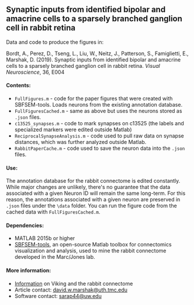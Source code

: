 ## Synaptic inputs from identified bipolar and amacrine cells to a sparsely branched ganglion cell in rabbit retina

Data and code to produce the figures in:

Bordt, A., Perez, D., Tseng, L., Liu, W., Neitz, J., Patterson, S., Famiglietti, E., Marshak, D. (2019). Synaptic inputs from identified bipolar and amacrine cells to a sparsely branched ganglion cell in rabbit retina. *Visual Neuroscience*, 36, E004

#### Contents:
* `FullFigures.m` - code for the paper figures that were created with SBFSEM-tools. Loads neurons from the existing annotation database.
* `FullFiguresCached.m` - same as above but uses the neurons stored as `.json` files.
* `c13525_synapses.m` - code to mark synapses on c13525 (the labels and specialized markers were edited outside Matlab)
* `ReciprocalSynapseAnalysis.m` - code used to pull raw data on synapse distances, which was further analyzed outside Matlab.
* `RabbitPaperCache.m` - code used to save the neuron data into the `.json` files.

#### Use:
The annotation database for the rabbit connectome is edited constantly. While major changes are unlikely, there's no guarantee that the data associated with a given Neuron ID will remain the same long-term. For this reason, the annotations associated with a given neuron are preserved in `.json` files under the `\data` folder. You can run the figure code from the cached data with `FullFiguresCached.m`.

#### Dependencies:
- MATLAB 2015b or higher
- [SBFSEM-tools][sbfsemrepo], an open-source Matlab toolbox for connectomics visualization and analysis, used to mine the rabbit connectome developed in the Marc/Jones lab. 

#### More information:
* [Information][viking] on Viking and the rabbit connectome
* Article contact: david.w.marshak@uth.tmc.edu
* Software contact: sarap44@uw.edu

[sbfsemrepo]: <https://github.com/sarastokes/sbfsem-tools>
[viking]: <http://connectomes.utah.edu>